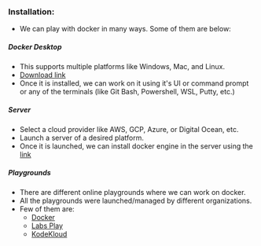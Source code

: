 ### Installation:  
- We can play with docker in many ways. Some of them are below:   
##### Docker Desktop 
- This supports multiple platforms like Windows, Mac, and Linux.  
- [Download link](https://docs.docker.com/get-docker/)
- Once it is installed, we can work on it using it's UI or command prompt or any of the terminals (like Git Bash, Powershell, WSL, Putty, etc.)

##### Server  
- Select a cloud provider like AWS, GCP, Azure, or Digital Ocean, etc.  
- Launch a server of a desired platform.
- Once it is launched, we can install docker engine in the server using the [link](https://docs.docker.com/engine/install/)  

##### Playgrounds  
- There are different online playgrounds where we can work on docker.  
- All the playgrounds were launched/managed by different organizations.
- Few of them are:  
    - [Docker](https://www.docker.com/play-with-docker/)  
    - [Labs Play](https://labs.play-with-docker.com/)
    - [KodeKloud](https://kodekloud.com/playgrounds/playground-docker)
